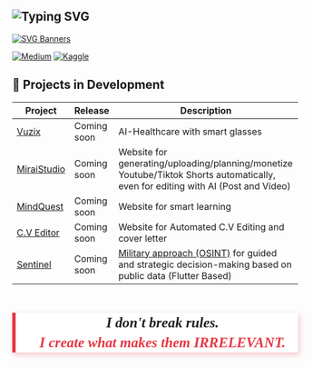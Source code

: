 ## ![Typing SVG](https://readme-typing-svg.demolab.com?font=Fira+Code&pause=400&color=ffffff&background=00000000&width=450&lines=Hi,+I'm+a+Developer;Hi,+I'm+an+Entrepreneur;Hi,+I'm+an+Innovator)



[![SVG Banners](https://svg-banners.vercel.app/api?type=luminance&text1=DavidMBK%20✦&width=800&height=400)](https://github.com/Akshay090/svg-banners) 

[![Medium](https://img.shields.io/badge/Medium-12100E?style=for-the-badge&logo=medium&logoColor=white)](https://medium.com/@DavidMBK)
[![Kaggle](https://img.shields.io/badge/Kaggle-035a7d?style=for-the-badge&logo=kaggle&logoColor=white)](https://www.kaggle.com/koungoulover)




## 🚀 Projects in Development

| Project              | Release      | Description |
|----------------------|--------------|-------------| 
| [Vuzix](https://github.com/DavidMBK)        | Coming soon  |  AI-Healthcare with smart glasses|  
| [MiraiStudio](https://github.com/DavidMBK)  | Coming soon  |  Website for generating/uploading/planning/monetize Youtube/Tiktok Shorts automatically, even for editing with AI (Post and Video)|
| [MindQuest](https://github.com/DavidMBK)     | Coming soon  |  Website for smart learning|
| [C.V Editor](https://github.com/DavidMBK)     | Coming soon  |  Website for Automated C.V Editing and cover letter|
| [Sentinel](https://github.com/DavidMBK)     | Coming soon  | [Military approach (OSINT)](https://en.wikipedia.org/wiki/Open-source_intelligence)  for guided and strategic decision-making based on public data (Flutter Based)|

<blockquote style="
  margin: 50px auto; 
  max-width: 600px; 
  font-family: 'Georgia', serif; 
  font-style: italic; 
  font-weight: 600; 
  font-size: 1.8em; 
  color: #222; 
  border-left: 6px solid #e63946; 
  padding-left: 20px;
  line-height: 1.4;
  text-align: center;
  background: #fff;
  box-shadow: 2px 4px 10px rgba(230, 57, 70, 0.3);
  ">
  
  I don't break rules.<br>
  <strong style="color: #e63946;">I create what makes them <span style="text-transform: uppercase;">irrelevant.</span></strong>
  
</blockquote>


